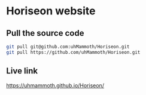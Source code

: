# Horiseon website 



## Pull the source code

```bash
git pull git@github.com:uhMammoth/Horiseon.git
git pull https://github.com/uhMammoth/Horiseon.git
```
## Live link

https://uhmammoth.github.io/Horiseon/